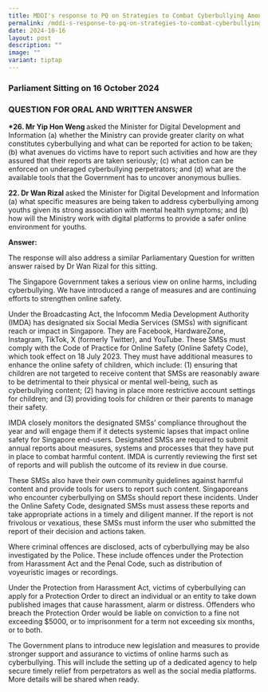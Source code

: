```yaml
---
title: MDDI's response to PQ on Strategies to Combat Cyberbullying Among Youths
permalink: /mddi-s-response-to-pq-on-strategies-to-combat-cyberbullying-among-youths/
date: 2024-10-16
layout: post
description: ""
image: ""
variant: tiptap
---
```

<h3>Parliament Sitting on 16 October 2024</h3>
<h3>QUESTION FOR ORAL AND WRITTEN ANSWER</h3>
<p><strong>*26. Mr Yip Hon Weng </strong>asked the Minister for Digital Development
and Information (a) whether the Ministry can provide greater clarity on
what constitutes cyberbullying and what can be reported for action to be
taken; (b) what avenues do victims have to report such activities and how
are they assured that their reports are taken seriously; (c) what action
can be enforced on underaged cyberbullying perpetrators; and (d) what are
the available tools that the Government has to uncover anonymous bullies.</p>
<p><strong>22. Dr Wan Rizal </strong>asked the Minister for Digital Development
and Information (a) what specific measures are being taken to address cyberbullying
among youths given its strong association with mental health symptoms;
and (b) how will the Ministry work with digital platforms to provide a
safer online environment for youths.</p>
<p><strong>Answer:</strong>
</p>
<p>The response will also address a similar Parliamentary Question for written
answer raised by Dr Wan Rizal for this sitting.</p>
<p>The Singapore Government takes a serious view on online harms, including
cyberbullying. We have introduced a range of measures and are continuing
efforts to strengthen online safety.</p>
<p>Under the Broadcasting Act, the Infocomm Media Development Authority (IMDA)
has designated six Social Media Services (SMSs) with significant reach
or impact in Singapore. They are Facebook, HardwareZone, Instagram, TikTok,
X (formerly Twitter), and YouTube. These SMSs must comply with the Code
of Practice for Online Safety (Online Safety Code), which took effect on
18 July 2023. They must have additional measures to enhance the online
safety of children, which include: (1) ensuring that children are not targeted
to receive content that SMSs are reasonably aware to be detrimental to
their physical or mental well-being, such as cyberbullying content; (2)
having in place more restrictive account settings for children; and (3)
providing tools for children or their parents to manage their safety.</p>
<p>IMDA closely monitors the designated SMSs’ compliance throughout the year
and will engage them if it detects systemic lapses that impact online safety
for Singapore end-users. Designated SMSs are required to submit annual
reports about measures, systems and processes that they have put in place
to combat harmful content. IMDA is currently reviewing the first set of
reports and will publish the outcome of its review in due course.</p>
<p>These SMSs also have their own community guidelines against harmful content
and provide tools for users to report such content. Singaporeans who encounter
cyberbullying on SMSs should report these incidents. Under the Online Safety
Code, designated SMSs must assess these reports and take appropriate actions
in a timely and diligent manner. If the report is not frivolous or vexatious,
these SMSs must inform the user who submitted the report of their decision
and actions taken.</p>
<p>Where criminal offences are disclosed, acts of cyberbullying may be also
investigated by the Police. These include offences under the Protection
from Harassment Act and the Penal Code, such as distribution of voyeuristic
images or recordings.</p>
<p>Under the Protection from Harassment Act, victims of cyberbullying can
apply for a Protection Order to direct an individual or an entity to take
down published images that cause harassment, alarm or distress. Offenders
who breach the Protection Order would be liable on conviction to a fine
not exceeding $5000, or to imprisonment for a term not exceeding six months,
or to both.</p>
<p>The Government plans to introduce new legislation and measures to provide
stronger support and assurance to victims of online harms such as cyberbullying.
This will include the setting up of a dedicated agency to help secure timely
relief from perpetrators as well as the social media platforms. More details
will be shared when ready.</p>